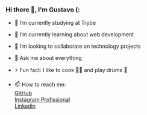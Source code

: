 ### Hi there 👋, I'm Gustavo (:


- 🔭 I’m currently studying at Trybe
- 🌱 I’m currently learning about web development 
- 👯 I’m looking to collaborate on technology projects
- 💬 Ask me about everything
- ⚡ Fun fact: I like to cook 👨‍🍳 and play drums 🥁

- 📫 How to reach me:<br>
<a href="https://gustavorpd.github.io/" target="_blank">GitHub</a><br>
<a href="https://www.instagram.com/gusta.brownie/" target="_blank">Instagram Profissional</a><br>
<a href="https://www.linkedin.com/in/gustavoreginato/" target="_blank">Linkedin</a>
